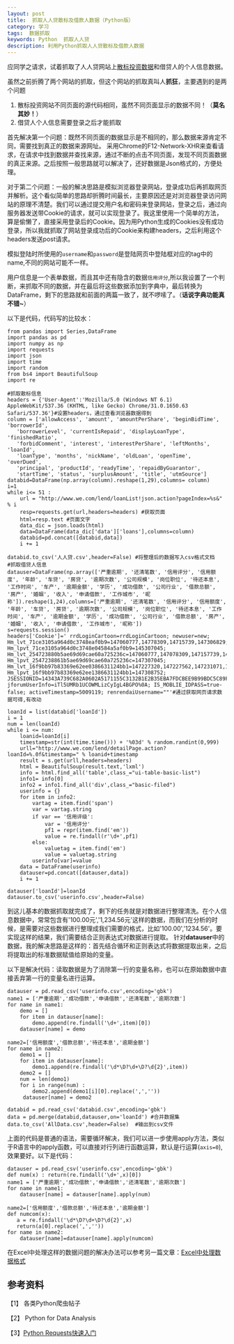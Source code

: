 ```yaml
---
layout: post
title:  抓取人人贷散标及借款人数据（Python版）
category: 学习
tags:  数据抓取        
keywords: Python  抓取人人贷
description: 利用Python抓取人人贷散标及借款人数据
---
```

应同学之请求，试着抓取了人人贷网站上[散标投资数据](http://www.we.com/fund/fundInfoAction!tolist.action)和借贷人的个人信息数据。

虽然之前折腾了两个网站的抓取，但这个网站的抓取真叫人**抓狂**，主要遇到的是两个问题

1. 散标投资网站不同页面的源代码相同，虽然不同页面显示的数据不同！（**莫名其妙！**）
2. 借贷人个人信息需要登录之后才能抓取

首先解决第一个问题：既然不同页面的数据显示是不相同的，那么数据来源肯定不同，需要找到真正的数据来源网址。 采用Chrome的F12-Network-XHR来查看请求，在请求中找到数据并查找来源，通过不断的点击不同页面，发现不同页面数据的真正来源。之后按照一般思路就可以解决了，还好数据是Json格式的，方便处理。

对于第二个问题：一般的解决思路是模拟浏览器登录网站，登录成功后再抓取网页并解析。这个看似简单的思路却折腾时间最长，主要原因还是对浏览器登录访问网站的原理不清楚。我们可以通过提交用户名和密码来登录网站，登录之后，通过向服务器发送带Cookie的请求，就可以实现登录了。我这里使用一个简单的方法，算是偷懒了，直接采用登录后的Cookie。因为用Python生成的Cookies没有成功登录，所以我就抓取了网站登录成功后的Cookie来构建headers，之后利用这个headers发送post请求。

模拟登陆时所使用的`username`和`password`是登陆网页中登陆框对应的tag中的name,不同的网站可能不一样。

用户信息是一个表单数据，而且其中还有隐含的数据`信用评分`,所以我设置了一个判断，来抓取不同的数据，并在最后将这些数据添加到字典中，最后转换为DataFrame，剩下的思路就和前面的两篇一致了，就不啰嗦了。（**话说字典功能真不错~**）

以下是代码，代码写的比较水：

    from pandas import Series,DataFrame
    import pandas as pd	
    import numpy as np
    import requests
    import json
    import time
    import random
    from bs4 import BeautifulSoup
    import re

    #抓取散标信息
    headers = {'User-Agent':'Mozilla/5.0 (Windows NT 6.1) AppleWebKit/537.36 (KHTML, like Gecko) Chrome/31.0.1650.63 Safari/537.36'}#设置headers，通过查看浏览器数据得到
    column = ['allowAccess', 'amount', 'amountPerShare', 'beginBidTime', 'borrowerId',
       'borrowerLevel', 'currentIsRepaid', 'displayLoanType', 'finishedRatio',
       'forbidComment', 'interest', 'interestPerShare', 'leftMonths', 'loanId',
       'loanType', 'months', 'nickName', 'oldLoan', 'openTime', 'overDued',
       'principal', 'productId', 'readyTime', 'repaidByGuarantor',
       'startTime', 'status', 'surplusAmount', 'title', 'utmSource']
    databid=DataFrame(np.array(column).reshape(1,29),columns= column)
    i=1
    while i<= 51 :
        url = "http://www.we.com/lend/loanList!json.action?pageIndex=%s&" % i
        resp=requests.get(url,headers=headers) #获取页面
        html=resp.text #页面文字
        data_dic = json.loads(html)
        data=DataFrame(data_dic['data']['loans'],columns=column)
        databid=pd.concat([databid,data])
        i += 1

    databid.to_csv('人人贷.csv',header=False) #将整理后的数据写入csv格式文档
    #抓取借贷人信息
    datauser=DataFrame(np.array(['严重逾期', '还清笔数', '信用评分', '信用额度', '年龄', '车贷', '房贷', '逾期次数', '公司规模', '岗位职位', '待还本息', '工作时间', '车产', '逾期金额', '学历', '成功借款', '公司行业', '借款总额', '房产', '婚姻', '收入', '申请借款', '工作城市', '昵称']).reshape(1,24),columns=['严重逾期', '还清笔数', '信用评分', '信用额度', '年龄', '车贷', '房贷', '逾期次数', '公司规模', '岗位职位', '待还本息', '工作时间', '车产', '逾期金额', '学历', '成功借款', '公司行业', '借款总额', '房产', '婚姻', '收入', '申请借款', '工作城市', '昵称'])
    s=requests.session()
    headers['Cookie']=' rrdLoginCartoon=rrdLoginCartoon; newuser=new; Hm_lvt_71ce3105a964d0c3748eaf0b9=147060777,14778309,14715739,147306829; Hm_lpvt_71ce3105a964d0c3748e04584a5af0b9=145307045; Hm_lvt_254723880b5ae69d69cae60a725236c=147060777,147078309,147157739,147306829; Hm_lpvt_2547238861b5ae69d69cae60a725236c=147307045; Hm_lvt_16f9bb97b83369e62ee0386631124bb1=147227320,147227562,147231071,147305815; Hm_lpvt_16f9bb97b83369e62ee1386631124bb1=147308752; JSESSIONID=14343A739C682A0602A5171155C3132B1E2B35EBA7FDCBEE9B99BDC5C89F87F8; jforumUserInfo=iTl5UMRb1UCOWMLizCyIgL4BGPO%0A; IS_MOBLIE_IDPASS=true-false; activeTimestamp=5009119; renrendaiUsername=""'#通过获取网页请求数据可得,有改动
   
    loanId = list(databid['loanId'])
    i = 1
    num = len(loanId)
    while i <= num:
        loanid=loanId[i]
        timestamp=str(int(time.time())) + '%03d' % random.randint(0,999)
        urll="http://www.we.com/lend/detailPage.action?loanId=%.0f&timestamp=" % loanid+timestamp
        result = s.get(urll,headers=headers)
        html = BeautifulSoup(result.text,'lxml')
        info = html.find_all('table',class_="ui-table-basic-list")
        info1= info[0]
        info2 = info1.find_all('div',class_="basic-filed")
        userinfo = {}
        for item in info2:
            vartag = item.find('span')
            var = vartag.string
            if var == '信用评级':
                var = '信用评分'
                pf1 = repr(item.find('em'))
                value = re.findall(r'\d+',pf1)
            else:
                valuetag = item.find('em')
                value = valuetag.string
            userinfo[var]=value
        data = DataFrame(userinfo)
        datauser=pd.concat([datauser,data])
        i += 1

    datauser['loanId']=loanId
    datauser.to_csv('userinfo.csv',header=False)

到这儿基本的数据抓取就完成了，剩下的任务就是对数据进行整理清洗。在个人信息数据中，常常包含有'100.00元','1,234.56元'这样的数据，而我们在分析的时候，是需要对这些数据进行整理成我们需要的格式，比如'100.00','1234.56'。要实现这样的结果，我们需要结合正则表达式对数据进行提取。
针对**datauser**中的数据，我的解决思路是这样的：首先结合循环和正则表达式将数据提取出来，之后将提取出的标准数据赋值给原始的变量。

以下是解决代码：读取数据是为了消除第一行的变量名称，也可以在原始数据中直接丢弃第一行的变量名进行运算。

    datauser = pd.read_csv('userinfo.csv',encoding='gbk')
    name1 = ['严重逾期','成功借款','申请借款','还清笔数','逾期次数']
    for name in name1:
        demo = []
        for item in datauser[name]:
            demo.append(re.findall('\d+',item)[0])
        datauser[name] = demo
	
    name2=['信用额度','借款总额','待还本息','逾期金额']
    for name in name2:
        demo1 = []
        for item in datauser[name]:
            demo1.append(re.findall('\d*\D?\d+\D?\d{2}',item))
        demo2 = []
        num = len(demo1)
        for i in range(num) :
            demo2.append(demo1[i][0].replace(',',''))
         datauser[name] = demo2

    databid = pd.read_csv('databid.csv',encoding='gbk')
    data = pd.merge(databid,datauser,on='loanId') #合并数据集
    data.to_csv('AllData.csv',header=False)  #输出到csv文件

上面的代码是普通的语法，需要循环解决，我们可以进一步使用apply方法，类似于R语言中的apply函数，可以直接对行列进行函数运算，默认是行运算(`axis=0`),效果要好。以下是代码：

    datauser = pd.read_csv('userinfo.csv',encoding='gbk')
    def num(x) : return(re.findall('\d+',x)[0])
    name1 = ['严重逾期','成功借款','申请借款','还清笔数','逾期次数']
    for name in name1:
        datauser[name] = datauser[name].apply(num)

    name2=['信用额度','借款总额','待还本息','逾期金额']
    def numcom(x):
       a = re.findall('\d*\D?\d+\D?\d{2}',x)
       return(a[0].replace(',',''))
    for name in name2:
        datauser[name]=datauser[name].apply(numcom)

在Excel中处理这样的数据问题的解决办法可以参考另一篇文章：[Excel中处理数据格式](http://dengkui.space/2016/03/15/Excel-problem.html)



## 参考资料

【1】 各类Python爬虫帖子

【2】 Python for Data Analysis

【3】[Python Requests快速入门](http://blog.csdn.net/iloveyin/article/details/21444613)